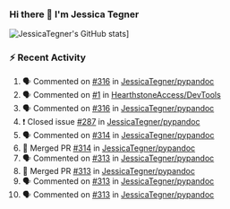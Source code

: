 ### Hi there 👋 I'm Jessica Tegner

![JessicaTegner's GitHub stats](https://github-readme-stats.vercel.app/api?username=jessicategner)]


### :zap: Recent Activity

<!--START_SECTION:activity-->
1. 🗣 Commented on [#316](https://github.com/JessicaTegner/pypandoc/issues/316) in [JessicaTegner/pypandoc](https://github.com/JessicaTegner/pypandoc)
2. 🗣 Commented on [#1](https://github.com/HearthstoneAccess/DevTools/issues/1) in [HearthstoneAccess/DevTools](https://github.com/HearthstoneAccess/DevTools)
3. 🗣 Commented on [#316](https://github.com/JessicaTegner/pypandoc/issues/316) in [JessicaTegner/pypandoc](https://github.com/JessicaTegner/pypandoc)
4. ❗️ Closed issue [#287](https://github.com/JessicaTegner/pypandoc/issues/287) in [JessicaTegner/pypandoc](https://github.com/JessicaTegner/pypandoc)
5. 🗣 Commented on [#314](https://github.com/JessicaTegner/pypandoc/issues/314) in [JessicaTegner/pypandoc](https://github.com/JessicaTegner/pypandoc)
6. 🎉 Merged PR [#314](https://github.com/JessicaTegner/pypandoc/pull/314) in [JessicaTegner/pypandoc](https://github.com/JessicaTegner/pypandoc)
7. 🗣 Commented on [#313](https://github.com/JessicaTegner/pypandoc/issues/313) in [JessicaTegner/pypandoc](https://github.com/JessicaTegner/pypandoc)
8. 🎉 Merged PR [#313](https://github.com/JessicaTegner/pypandoc/pull/313) in [JessicaTegner/pypandoc](https://github.com/JessicaTegner/pypandoc)
9. 🗣 Commented on [#313](https://github.com/JessicaTegner/pypandoc/issues/313) in [JessicaTegner/pypandoc](https://github.com/JessicaTegner/pypandoc)
10. 🗣 Commented on [#313](https://github.com/JessicaTegner/pypandoc/issues/313) in [JessicaTegner/pypandoc](https://github.com/JessicaTegner/pypandoc)
<!--END_SECTION:activity-->
